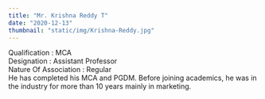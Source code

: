 ```yaml
---
title: "Mr. Krishna Reddy T"
date: "2020-12-13"
thumbnail: "static/img/Krishna-Reddy.jpg"
---
```


Qualification : MCA  
Designation : Assistant Professor  
Nature Of Association : Regular  
He has completed his MCA and PGDM. Before joining academics, he was in the industry for more than 10 years mainly in marketing.
